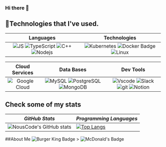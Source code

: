 ### Hi there 👋

<!--
**rubenOrtz/rubenOrtz** is a ✨ _special_ ✨ repository because its `README.md` (this file) appears on your GitHub profile.

Here are some ideas to get you started:

- 🔭 I’m currently working on ...
- 🌱 I’m currently learning ...
- 👯 I’m looking to collaborate on ...
- 🤔 I’m looking for help with ...
- 💬 Ask me about ...
- 📫 How to reach me: ...
- 😄 Pronouns: ...
- ⚡ Fun fact: ...
-->
## 🏅Technologies that I've used.

| **Languages** | **Technologies** |
| :---: | :---: |
| ![JS](https://img.shields.io/badge/JavaScript-323330?style=for-the-badge&logo=javascript&logoColor=F7DF1E) ![TypeScript](https://img.shields.io/badge/TypeScript-007ACC?style=for-the-badge&logo=typescript&logoColor=white) ![C++](https://img.shields.io/badge/C%2B%2B-00599C?style=for-the-badge&logo=c%2B%2B&logoColor=white) ![Nodejs](https://img.shields.io/badge/Node.js-339933?style=for-the-badge&logo=nodedotjs&logoColor=white) | ![Kubernetes](https://img.shields.io/badge/Kubernetes-326CE5?logo=kubernetes&logoColor=fff&style=for-the-badge) ![Docker Badge](https://img.shields.io/badge/Docker-2496ED?logo=docker&logoColor=fff&style=for-the-badge) ![Linux](https://img.shields.io/badge/Linux-FCC624?logo=linux&logoColor=000&style=for-the-badge) |

| **Cloud Services** | **Data Bases** | **Dev Tools** |
| :---: | :---: | :---: |
| ![Google Cloud](https://img.shields.io/badge/Google_Cloud-4285F4?style=for-the-badge&logo=google-cloud&logoColor=white) | ![MySQL](	https://img.shields.io/badge/MySQL-005C84?style=for-the-badge&logo=mysql&logoColor=white) ![PostgreSQL](https://img.shields.io/badge/PostgreSQL-316192?style=for-the-badge&logo=postgresql&logoColor=white) ![MongoDB](https://img.shields.io/badge/MongoDB-4EA94B?style=for-the-badge&logo=mongodb&logoColor=white) | ![Vscode](https://img.shields.io/badge/VSCode-0078D4?style=for-the-badge&logo=visual%20studio%20code&logoColor=white) ![Slack](https://img.shields.io/badge/Slack-4A154B?style=for-the-badge&logo=slack&logoColor=white) ![git](	https://img.shields.io/badge/GIT-E44C30?style=for-the-badge&logo=git&logoColor=white) ![Notion](https://img.shields.io/badge/Notion-000000?style=for-the-badge&logo=notion&logoColor=white)

## Check some of my stats

| *GitHub Stats* | *Programming Languages* |
---|---  
| ![NousCode's GitHub stats](https://github-readme-stats.vercel.app/api?username=rubenOrtz&show_icons=true&theme=dracula) |  [![Top Langs](https://github-readme-stats.vercel.app/api/top-langs/?username=rubenOrtz&layout=compact&theme=dracula)](https://github.com/anuraghazra/github-readme-stats) |


##About Me
![Burger King Badge](https://img.shields.io/badge/Burger%20King-D62300?logo=burgerking&logoColor=fff&style=for-the-badge) > ![McDonald's Badge](https://img.shields.io/badge/McDonald's-FBC817?logo=mcdonalds&logoColor=000&style=for-the-badge)
